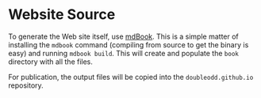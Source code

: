 # Website Source

To generate the Web site itself, use
[mdBook](https://rust-lang.github.io/mdBook/). This is a simple matter
of installing the `mdbook` command (compiling from source to get the
binary is easy) and running `mdbook build`. This will create and
populate the `book` directory with all the files.

For publication, the output files will be copied into the
`doubleodd.github.io` repository.
